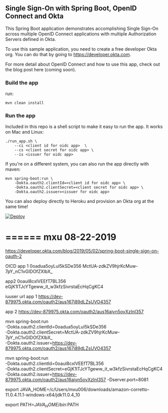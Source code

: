 ## Single Sign-On with Spring Boot, OpenID Connect and Okta

This Spring Boot application demonstrates accomplishing Single Sign-On across multiple OpenID Connect applications
with multiple Authorization Servers defined in Okta.

To use this sample application, you need to create a free developer Okta org. You can do that by going to
https://developer.okta.com.

For more detail about OpenID Connect and how to use this app, check out the blog post here (coming soon).

### Build the app

run:

```mvn clean install```

### Run the app

Included in this repo is a shell script to make it easy to run the app. It works on Mac and Linux:

```
./run_app.sh \
    --ci <client id for oidc app>  \
    --cs <client secret for oidc app> \
    --is <issuer for oidc app>
```

If you're on a different system, you can also run the app directly with maven:

```
mvn spring-boot:run \
    -Dokta.oauth2.clientId=<client id for oidc app> \
    -Dokta.oauth2.clientSecret=<client secret for oidc app> \
    -Dokta.oauth2.issuer=<issuer for oidc app>
```

You can also deploy directly to Heroku and provision an Okta org at the same time!

[![Deploy](https://www.herokucdn.com/deploy/button.svg)](https://heroku.com/deploy)

======
mxu 08-22-2019
======

https://developer.okta.com/blog/2019/05/02/spring-boot-single-sign-on-oauth-2

OICD app 1
0oadua5oyLuI5kSDe356
MctUA-zdkZV9hjrKcMuw-7pY_nC1vGIDOfZXlbX_

app2
0oaul8cxlVEEfT7BL356
eGjK1lTJcYTgeww_it_w3kfzSivrstaEcHqCgKC4

iuuser url
app 1
https://dev-879975.okta.com/oauth2/aus167i89dLZsUVO4357

app 2
https://dev-879975.okta.com/oauth2/aus16aiyn5ovXzInI357

mvn spring-boot:run \
    -Dokta.oauth2.clientId=0oadua5oyLuI5kSDe356 \
    -Dokta.oauth2.clientSecret=MctUA-zdkZV9hjrKcMuw-7pY_nC1vGIDOfZXlbX_ \
    -Dokta.oauth2.issuer=https://dev-879975.okta.com/oauth2/aus167i89dLZsUVO4357

mvn spring-boot:run \
    -Dokta.oauth2.clientId=0oaul8cxlVEEfT7BL356 \
    -Dokta.oauth2.clientSecret=eGjK1lTJcYTgeww_it_w3kfzSivrstaEcHqCgKC4 \
    -Dokta.oauth2.issuer=https://dev-879975.okta.com/oauth2/aus16aiyn5ovXzInI357 -Dserver.port=8081


export JAVA_HOME=/c/Users/mxu006/downloads/amazon-corretto-11.0.4.11.1-windows-x64/jdk11.0.4_10

export PATH=$JAVA_HOME/bin:$PATH
